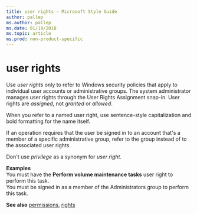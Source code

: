 ```yaml
---
title: user rights - Microsoft Style Guide
author: pallep
ms.author: pallep
ms.date: 01/19/2018
ms.topic: article
ms.prod: non-product-specific
---
```


# user rights

Use *user rights*
only to refer to Windows security policies that apply to individual
user accounts or administrative groups. The system administrator manages
user rights through the User Rights Assignment snap-in. User rights are
*assigned,* not *granted* or *allowed*.

When you refer to a named user right, use sentence-style capitalization and bold formatting for the name itself.

If
an operation requires that the user be signed in to an account that's a
member of a specific administrative group, refer to the group instead
of to the associated user rights.

Don't use *privilege* as a synonym for *user right*.

**Examples**  
You must have the **Perform volume maintenance tasks** user right to perform this task.  
You must be signed in as a member of the Administrators group to perform this task.

**See also** [permissions](/style-guide/a-z-word-list-term-collections/p/permissions), [rights](/style-guide/a-z-word-list-term-collections/r/rights)
